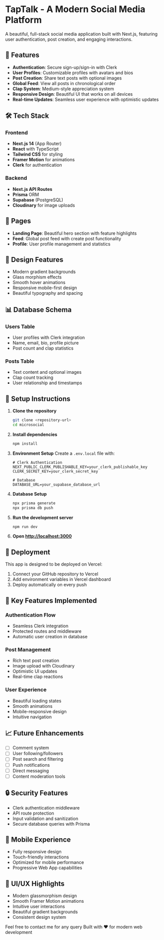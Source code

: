 
# TapTalk - A Modern Social Media Platform

A beautiful, full-stack social media application built with Next.js, featuring user authentication, post creation, and engaging interactions.

## 🚀 Features

- **Authentication**: Secure sign-up/sign-in with Clerk
- **User Profiles**: Customizable profiles with avatars and bios
- **Post Creation**: Share text posts with optional images
- **Global Feed**: View all posts in chronological order
- **Clap System**: Medium-style appreciation system
- **Responsive Design**: Beautiful UI that works on all devices
- **Real-time Updates**: Seamless user experience with optimistic updates

## 🛠 Tech Stack

### Frontend
- **Next.js 14** (App Router)
- **React** with TypeScript
- **Tailwind CSS** for styling
- **Framer Motion** for animations
- **Clerk** for authentication

### Backend
- **Next.js API Routes**
- **Prisma** ORM
- **Supabase** (PostgreSQL)
- **Cloudinary** for image uploads

## 📱 Pages

- **Landing Page**: Beautiful hero section with feature highlights
- **Feed**: Global post feed with create post functionality
- **Profile**: User profile management and statistics

## 🎨 Design Features

- Modern gradient backgrounds
- Glass morphism effects
- Smooth hover animations
- Responsive mobile-first design
- Beautiful typography and spacing

## 📊 Database Schema

### Users Table
- User profiles with Clerk integration
- Name, email, bio, profile picture
- Post count and clap statistics

### Posts Table
- Text content and optional images
- Clap count tracking
- User relationship and timestamps

## 🔧 Setup Instructions

1. **Clone the repository**
   ```bash
   git clone <repository-url>
   cd microsocial
   ```

2. **Install dependencies**
   ```bash
   npm install
   ```

3. **Environment Setup**
   Create a `.env.local` file with:
   ```env
   # Clerk Authentication
   NEXT_PUBLIC_CLERK_PUBLISHABLE_KEY=your_clerk_publishable_key
   CLERK_SECRET_KEY=your_clerk_secret_key

   # Database
   DATABASE_URL=your_supabase_database_url

   ```

4. **Database Setup**
   ```bash
   npx prisma generate
   npx prisma db push
   ```

5. **Run the development server**
   ```bash
   npm run dev
   ```

6. **Open [http://localhost:3000](http://localhost:3000)**

## 🚀 Deployment

This app is designed to be deployed on Vercel:

1. Connect your GitHub repository to Vercel
2. Add environment variables in Vercel dashboard
3. Deploy automatically on every push

## 🎯 Key Features Implemented

### Authentication Flow
- Seamless Clerk integration
- Protected routes and middleware
- Automatic user creation in database

### Post Management
- Rich text post creation
- Image upload with Cloudinary
- Optimistic UI updates
- Real-time clap reactions

### User Experience
- Beautiful loading states
- Smooth animations
- Mobile-responsive design
- Intuitive navigation

## 📈 Future Enhancements

- [ ] Comment system
- [ ] User following/followers
- [ ] Post search and filtering
- [ ] Push notifications
- [ ] Direct messaging
- [ ] Content moderation tools

## 🔒 Security Features

- Clerk authentication middleware
- API route protection
- Input validation and sanitization
- Secure database queries with Prisma

## 📱 Mobile Experience

- Fully responsive design
- Touch-friendly interactions
- Optimized for mobile performance
- Progressive Web App capabilities

## 🎨 UI/UX Highlights

- Modern glassmorphism design
- Smooth Framer Motion animations
- Intuitive user interactions
- Beautiful gradient backgrounds
- Consistent design system

Feel free to contact me for any query
Built with ❤️ for modern web development

